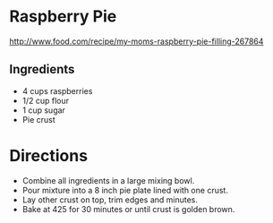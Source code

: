 # Raspberry Pie
http://www.food.com/recipe/my-moms-raspberry-pie-filling-267864

## Ingredients
* 4 cups raspberries
* 1/2 cup flour
* 1 cup sugar
* Pie crust

# Directions
* Combine all ingredients in a large mixing bowl.
* Pour mixture into a 8 inch pie plate lined with one crust.
* Lay other crust on top, trim edges and minutes.
* Bake at 425 for 30 minutes or until crust is golden brown.
